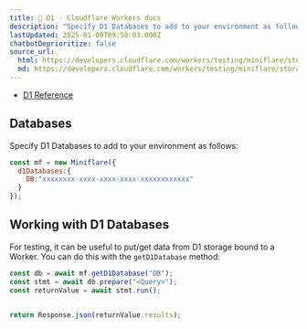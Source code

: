 ```yaml
---
title: 💾 D1 · Cloudflare Workers docs
description: "Specify D1 Databases to add to your environment as follows:"
lastUpdated: 2025-01-09T09:58:03.000Z
chatbotDeprioritize: false
source_url:
  html: https://developers.cloudflare.com/workers/testing/miniflare/storage/d1/
  md: https://developers.cloudflare.com/workers/testing/miniflare/storage/d1/index.md
---
```


* [D1 Reference](https://developers.cloudflare.com/d1/)

## Databases

Specify D1 Databases to add to your environment as follows:

```js
const mf = new Miniflare({
  d1Databases:{
    DB:"xxxxxxxx-xxxx-xxxx-xxxx-xxxxxxxxxxxx"
  }
});
```

## Working with D1 Databases

For testing, it can be useful to put/get data from D1 storage bound to a Worker. You can do this with the `getD1Database` method:

```js
const db = await mf.getD1Database("DB");
const stmt = await db.prepare("<Query>");
const returnValue = await stmt.run();


return Response.json(returnValue.results);
```
